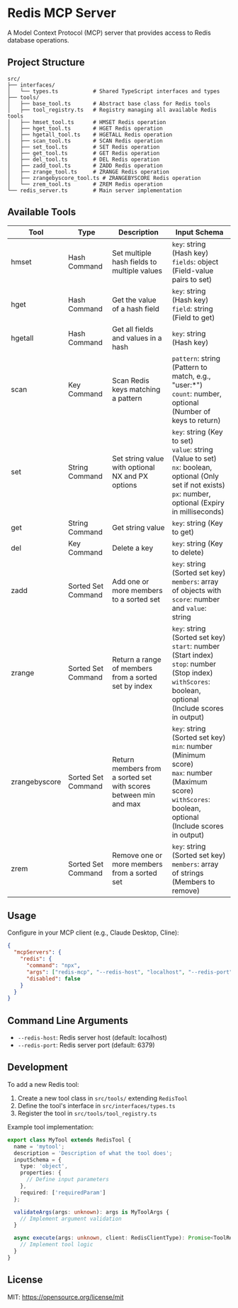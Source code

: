 # Redis MCP Server

A Model Context Protocol (MCP) server that provides access to Redis database operations.

## Project Structure

```
src/
├── interfaces/
│   └── types.ts           # Shared TypeScript interfaces and types
├── tools/
│   ├── base_tool.ts       # Abstract base class for Redis tools
│   ├── tool_registry.ts   # Registry managing all available Redis tools
│   ├── hmset_tool.ts      # HMSET Redis operation
│   ├── hget_tool.ts       # HGET Redis operation
│   ├── hgetall_tool.ts    # HGETALL Redis operation
│   ├── scan_tool.ts       # SCAN Redis operation
│   ├── set_tool.ts        # SET Redis operation
│   ├── get_tool.ts        # GET Redis operation
│   ├── del_tool.ts        # DEL Redis operation
│   ├── zadd_tool.ts       # ZADD Redis operation
│   ├── zrange_tool.ts     # ZRANGE Redis operation
│   ├── zrangebyscore_tool.ts # ZRANGEBYSCORE Redis operation
│   └── zrem_tool.ts       # ZREM Redis operation
└── redis_server.ts        # Main server implementation
```

## Available Tools

| Tool | Type | Description | Input Schema |
|------|------|-------------|--------------|
| hmset | Hash Command | Set multiple hash fields to multiple values | `key`: string (Hash key)<br>`fields`: object (Field-value pairs to set) |
| hget | Hash Command | Get the value of a hash field | `key`: string (Hash key)<br>`field`: string (Field to get) |
| hgetall | Hash Command | Get all fields and values in a hash | `key`: string (Hash key) |
| scan | Key Command | Scan Redis keys matching a pattern | `pattern`: string (Pattern to match, e.g., "user:*")<br>`count`: number, optional (Number of keys to return) |
| set | String Command | Set string value with optional NX and PX options | `key`: string (Key to set)<br>`value`: string (Value to set)<br>`nx`: boolean, optional (Only set if not exists)<br>`px`: number, optional (Expiry in milliseconds) |
| get | String Command | Get string value | `key`: string (Key to get) |
| del | Key Command | Delete a key | `key`: string (Key to delete) |
| zadd | Sorted Set Command | Add one or more members to a sorted set | `key`: string (Sorted set key)<br>`members`: array of objects with `score`: number and `value`: string |
| zrange | Sorted Set Command | Return a range of members from a sorted set by index | `key`: string (Sorted set key)<br>`start`: number (Start index)<br>`stop`: number (Stop index)<br>`withScores`: boolean, optional (Include scores in output) |
| zrangebyscore | Sorted Set Command | Return members from a sorted set with scores between min and max | `key`: string (Sorted set key)<br>`min`: number (Minimum score)<br>`max`: number (Maximum score)<br>`withScores`: boolean, optional (Include scores in output) |
| zrem | Sorted Set Command | Remove one or more members from a sorted set | `key`: string (Sorted set key)<br>`members`: array of strings (Members to remove) |

## Usage

Configure in your MCP client (e.g., Claude Desktop, Cline):

```json
{
  "mcpServers": {
    "redis": {
      "command": "npx",
      "args": ["redis-mcp", "--redis-host", "localhost", "--redis-port", "6379"],
      "disabled": false
    }
  }
}
```

## Command Line Arguments

- `--redis-host`: Redis server host (default: localhost)
- `--redis-port`: Redis server port (default: 6379)

## Development

To add a new Redis tool:

1. Create a new tool class in `src/tools/` extending `RedisTool`
2. Define the tool's interface in `src/interfaces/types.ts`
3. Register the tool in `src/tools/tool_registry.ts`

Example tool implementation:

```typescript
export class MyTool extends RedisTool {
  name = 'mytool';
  description = 'Description of what the tool does';
  inputSchema = {
    type: 'object',
    properties: {
      // Define input parameters
    },
    required: ['requiredParam']
  };

  validateArgs(args: unknown): args is MyToolArgs {
    // Implement argument validation
  }

  async execute(args: unknown, client: RedisClientType): Promise<ToolResponse> {
    // Implement tool logic
  }
}
```

## License

MIT: https://opensource.org/license/mit